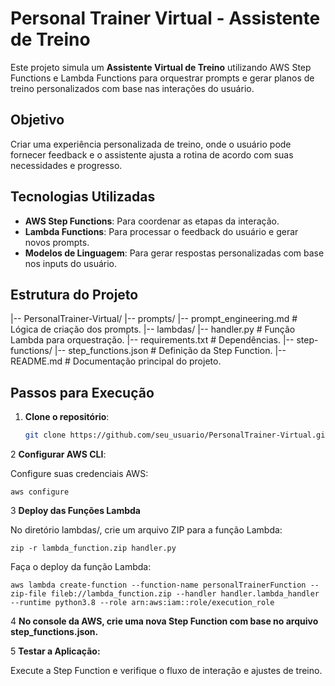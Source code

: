 # Personal Trainer Virtual - Assistente de Treino

Este projeto simula um **Assistente Virtual de Treino** utilizando AWS Step Functions e Lambda Functions para orquestrar prompts e gerar planos de treino personalizados com base nas interações do usuário.

## Objetivo

Criar uma experiência personalizada de treino, onde o usuário pode fornecer feedback e o assistente ajusta a rotina de acordo com suas necessidades e progresso.

## Tecnologias Utilizadas

- **AWS Step Functions**: Para coordenar as etapas da interação.
- **Lambda Functions**: Para processar o feedback do usuário e gerar novos prompts.
- **Modelos de Linguagem**: Para gerar respostas personalizadas com base nos inputs do usuário.

## Estrutura do Projeto

|-- PersonalTrainer-Virtual/
|-- prompts/
    |-- prompt_engineering.md # Lógica de criação dos prompts.
|-- lambdas/ 
    |-- handler.py # Função Lambda para orquestração. 
    |-- requirements.txt # Dependências. 
|-- step-functions/ |-- step_functions.json # Definição da Step Function. 
|-- README.md # Documentação principal do projeto.


## Passos para Execução

1. **Clone o repositório**:

   ```bash
   git clone https://github.com/seu_usuario/PersonalTrainer-Virtual.git
2 **Configurar AWS CLI**:

Configure suas credenciais AWS:

``
aws configure
``

3 **Deploy das Funções Lambda**

No diretório lambdas/, crie um arquivo ZIP para a função Lambda:

    
    zip -r lambda_function.zip handler.py

Faça o deploy da função Lambda:


    aws lambda create-function --function-name personalTrainerFunction --zip-file fileb://lambda_function.zip --handler handler.lambda_handler --runtime python3.8 --role arn:aws:iam::role/execution_role
    
    

4 **No console da AWS, crie uma nova Step Function com base no arquivo step_functions.json.**

5 **Testar a Aplicação:**

Execute a Step Function e verifique o fluxo de interação e ajustes de treino.